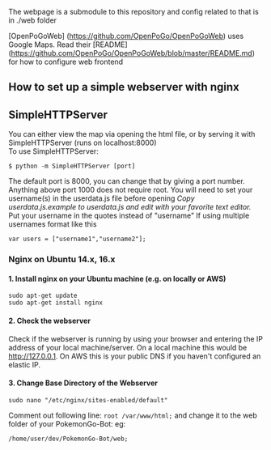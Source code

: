 The webpage is a submodule to this repository and config related to that is in ./web folder

[OpenPoGoWeb] (https://github.com/OpenPoGo/OpenPoGoWeb) uses Google Maps. Read their [README] (https://github.com/OpenPoGo/OpenPoGoWeb/blob/master/README.md) for how to configure web frontend

## How to set up a simple webserver with nginx
## SimpleHTTPServer
You can either view the map via opening the html file, or by serving it with SimpleHTTPServer (runs on localhost:8000)  
To use SimpleHTTPServer:  
```
$ python -m SimpleHTTPServer [port]
```
The default port is 8000, you can change that by giving a port number. Anything above port 1000 does not require root.
You will need to set your username(s) in the userdata.js file before opening
_Copy userdata.js.example to userdata.js and edit with your favorite text editor._
Put your username in the quotes instead of "username"
If using multiple usernames format like this
```
var users = ["username1","username2"];
```

### Nginx on Ubuntu 14.x, 16.x
#### 1. Install nginx on your Ubuntu machine (e.g. on locally or AWS)
```
sudo apt-get update
sudo apt-get install nginx
```

#### 2. Check the webserver
Check if the webserver is running by using your browser and entering the IP address of your local machine/server.
On a local machine this would be http://127.0.0.1. On AWS this is your public DNS if you haven't configured an elastic IP.

#### 3. Change Base Directory of the Webserver
```
sudo nano "/etc/nginx/sites-enabled/default"
```
Comment out following line: ```root /var/www/html;``` and change it to the web folder of your PokemonGo-Bot: eg:
```
/home/user/dev/PokemonGo-Bot/web;
```